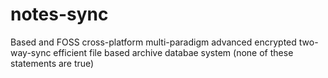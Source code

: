 # notes-sync
Based and FOSS cross-platform multi-paradigm advanced encrypted two-way-sync efficient file based archive databae system (none of these statements are true)
